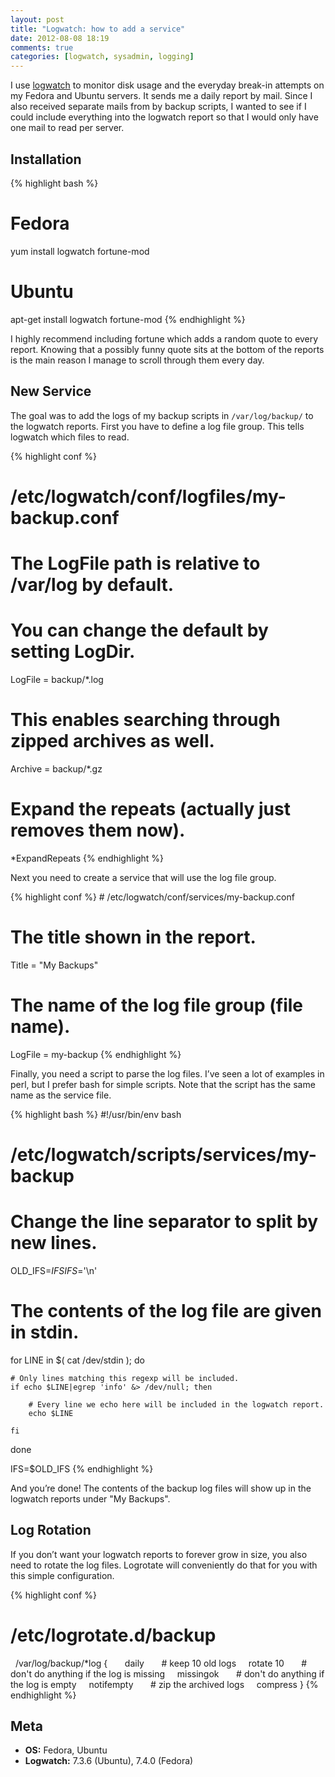 ```yaml
---
layout: post
title: "Logwatch: how to add a service"
date: 2012-08-08 18:19
comments: true
categories: [logwatch, sysadmin, logging]
---
```


I use [logwatch](http://sourceforge.net/projects/logwatch/) to monitor disk
usage and the everyday break-in attempts on my Fedora and Ubuntu servers. It
sends me a daily report by mail. Since I also received separate mails from by
backup scripts, I wanted to see if I could include everything into the logwatch
report so that I would only have one mail to read per server.

<!--more-->

## Installation

{% highlight bash %}
# Fedora
yum install logwatch fortune-mod
 
# Ubuntu
apt-get install logwatch fortune-mod
{% endhighlight %}

I highly recommend including fortune which adds a random quote to every report.
Knowing that a possibly funny quote sits at the bottom of the reports is the
main reason I manage to scroll through them every day.

## New Service

The goal was to add the logs of my backup scripts in `/var/log/backup/` to the
logwatch reports. First you have to define a log file group. This tells logwatch
which files to read.

{% highlight conf %}
# /etc/logwatch/conf/logfiles/my-backup.conf

# The LogFile path is relative to /var/log by default.
# You can change the default by setting LogDir.
LogFile = backup/*.log

# This enables searching through zipped archives as well.
Archive = backup/*.gz

# Expand the repeats (actually just removes them now).
*ExpandRepeats
{% endhighlight %}

Next you need to create a service that will use the log file group.

{% highlight conf %}
# /etc/logwatch/conf/services/my-backup.conf
 
# The title shown in the report.
Title = "My Backups"
 
# The name of the log file group (file name).
LogFile = my-backup
{% endhighlight %}

Finally, you need a script to parse the log files. I’ve seen a lot of examples
in perl, but I prefer bash for simple scripts. Note that the script has the same
name as the service file.

{% highlight bash %}
#!/usr/bin/env bash
# /etc/logwatch/scripts/services/my-backup

# Change the line separator to split by new lines.
OLD_IFS=$IFS
IFS=$'\n'

# The contents of the log file are given in stdin.
for LINE in $( cat /dev/stdin ); do

    # Only lines matching this regexp will be included.
    if echo $LINE|egrep 'info' &> /dev/null; then

        # Every line we echo here will be included in the logwatch report.
        echo $LINE

    fi

done

IFS=$OLD_IFS
{% endhighlight %}

And you’re done! The contents of the backup log files will show up in the
logwatch reports under "My Backups".

## Log Rotation

If you don’t want your logwatch reports to forever grow in size, you also need
to rotate the log files. Logrotate will conveniently do that for you with this
simple configuration.

{% highlight conf %}
# /etc/logrotate.d/backup
 
/var/log/backup/*log {
 
    daily
 
    # keep 10 old logs
    rotate 10
 
    # don't do anything if the log is missing
    missingok
 
    # don't do anything if the log is empty
    notifempty
 
    # zip the archived logs
    compress
}
{% endhighlight %}

## Meta

* **OS:** Fedora, Ubuntu
* **Logwatch:** 7.3.6 (Ubuntu), 7.4.0 (Fedora)
